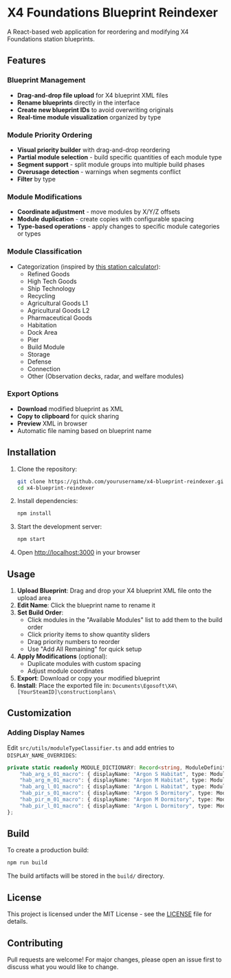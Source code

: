 # X4 Foundations Blueprint Reindexer

A React-based web application for reordering and modifying X4 Foundations station blueprints.

## Features

### Blueprint Management
- **Drag-and-drop file upload** for X4 blueprint XML files
- **Rename blueprints** directly in the interface
- **Create new blueprint IDs** to avoid overwriting originals
- **Real-time module visualization** organized by type

### Module Priority Ordering
- **Visual priority builder** with drag-and-drop reordering
- **Partial module selection** - build specific quantities of each module type
- **Segment support** - split module groups into multiple build phases
- **Overusage detection** - warnings when segments conflict
- **Filter** by type

### Module Modifications
- **Coordinate adjustment** - move modules by X/Y/Z offsets
- **Module duplication** - create copies with configurable spacing
- **Type-based operations** - apply changes to specific module categories or types

### Module Classification
- Categorization (inspired by [this station calculator](http://www.x4-game.com/#/station-calculator)):
	- Refined Goods
	- High Tech Goods
	- Ship Technology
	- Recycling
	- Agricultural Goods L1
	- Agricultural Goods L2
	- Pharmaceutical Goods
	- Habitation
	- Dock Area
	- Pier
	- Build Module
	- Storage
	- Defense
	- Connection
	- Other (Observation decks, radar, and welfare modules)

### Export Options
- **Download** modified blueprint as XML
- **Copy to clipboard** for quick sharing
- **Preview** XML in browser
- Automatic file naming based on blueprint name

## Installation

1. Clone the repository:
	```bash
	git clone https://github.com/yourusername/x4-blueprint-reindexer.git
	cd x4-blueprint-reindexer
	```

2. Install dependencies:
	```bash
	npm install
	```

3. Start the development server:
	```bash
	npm start
	```

4. Open [http://localhost:3000](http://localhost:3000) in your browser

## Usage

1. **Upload Blueprint**: Drag and drop your X4 blueprint XML file onto the upload area
2. **Edit Name**: Click the blueprint name to rename it
3. **Set Build Order**:
	- Click modules in the "Available Modules" list to add them to the build order
	- Click priority items to show quantity sliders
	- Drag priority numbers to reorder
	- Use "Add All Remaining" for quick setup
4. **Apply Modifications** (optional):
	- Duplicate modules with custom spacing
	- Adjust module coordinates
5. **Export**: Download or copy your modified blueprint
6. **Install**: Place the exported file in: `Documents\Egosoft\X4\[YourSteamID]\constructionplans\`

## Customization

### Adding Display Names

Edit `src/utils/moduleTypeClassifier.ts` and add entries to `DISPLAY_NAME_OVERRIDES`:

```typescript
private static readonly MODULE_DICTIONARY: Record<string, ModuleDefinition> = {
	"hab_arg_s_01_macro": { displayName: "Argon S Habitat", type: ModuleType.Habitation },
	"hab_arg_m_01_macro": { displayName: "Argon M Habitat", type: ModuleType.Habitation },
	"hab_arg_l_01_macro": { displayName: "Argon L Habitat", type: ModuleType.Habitation },
	"hab_pir_s_01_macro": { displayName: "Argon S Dormitory", type: ModuleType.Habitation },
	"hab_pir_m_01_macro": { displayName: "Argon M Dormitory", type: ModuleType.Habitation },
	"hab_pir_l_01_macro": { displayName: "Argon L Dormitory", type: ModuleType.Habitation },
};
```

## Build

To create a production build:

```bash
npm run build
```

The build artifacts will be stored in the `build/` directory.

## License

This project is licensed under the MIT License - see the [LICENSE](LICENSE) file for details.

## Contributing

Pull requests are welcome! For major changes, please open an issue first to discuss what you would like to change.